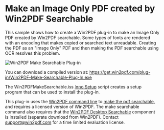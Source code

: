 # Make an Image Only PDF created by Win2PDF Searchable

This sample shows how to create a Win2PDF plug-in to make an Image Only PDF created by Win2PDF searchable.  Some types of fonts are rendered with an encoding that makes copied or searched text unreadable. Creating the PDF as an "Image Only" PDF and then making the PDF searchable using OCR resolves this problem.

![Win2PDF Make Searchable Plug-in](https://www.win2pdf.com/assets/images/win2pdf/plug-in/win2pdf-make-searchable-plug-in.png)

You can download a compiled version at: https://get.win2pdf.com/plug-in/Win2PDF-Make-Searchable-Plug-In.exe

The Win2PDFMakeSearchable.iss [Inno Setup](https://jrsoftware.org/isinfo.php) script creates a setup program that can be used to install the plug-in.

This plug-in uses the [Win2PDF command line](https://www.win2pdf.com/doc/win2pdf-desktop-command-line.html) to [make the pdf searchable](https://www.win2pdf.com/doc/command-line-make-searcheable-ocr-pdf.html), and requires a licensed version of Win2PDF.  The make searchable command also requires that the [Win2PDF Desktop Searchable](https://helpdesk.win2pdf.com/index.php?/Knowledgebase/Article/View/197/15/win2pdf-desktop-with-ocr-download) component is installed (separate download from Win2PDF). Contact support@win2pdf.com for a time limited evaluation license.
